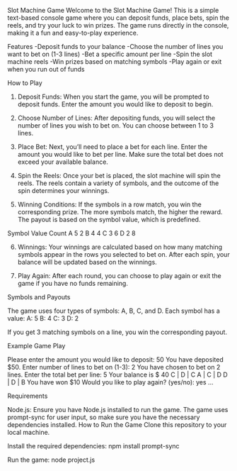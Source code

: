 Slot Machine Game
Welcome to the Slot Machine Game! This is a simple text-based console game where you can deposit funds, place bets, spin the reels, and try your luck to win prizes. The game runs directly in the console, making it a fun and easy-to-play experience.

Features
-Deposit funds to your balance
-Choose the number of lines you want to bet on (1-3 lines)
-Bet a specific amount per line
-Spin the slot machine reels
-Win prizes based on matching symbols
-Play again or exit when you run out of funds

How to Play
1. Deposit Funds: When you start the game, you will be prompted to deposit funds. Enter the amount you would like to deposit to begin.

2. Choose Number of Lines: After depositing funds, you will select the number of lines you wish to bet on. You can choose between 1 to 3 lines.

3. Place Bet: Next, you’ll need to place a bet for each line. Enter the amount you would like to bet per line. Make sure the total bet does not exceed your available balance.

4. Spin the Reels: Once your bet is placed, the slot machine will spin the reels. The reels contain a variety of symbols, and the outcome of the spin determines your winnings.

5. Winning Conditions: If the symbols in a row match, you win the corresponding prize. The more symbols match, the higher the reward. The payout is based on the symbol value, which is predefined.

Symbol	Value	Count
A	5	2
B	4	4
C	3	6
D	2	8

6. Winnings: Your winnings are calculated based on how many matching symbols appear in the rows you selected to bet on. After each spin, your balance will be updated based on the winnings.

7. Play Again: After each round, you can choose to play again or exit the game if you have no funds remaining.


Symbols and Payouts

The game uses four types of symbols: A, B, C, and D.
Each symbol has a value:
A: 5
B: 4
C: 3
D: 2

If you get 3 matching symbols on a line, you win the corresponding payout.

Example Game Play

Please enter the amount you would like to deposit: 50
You have deposited $50.
Enter number of lines to bet on (1-3): 2
You have chosen to bet on 2 lines.
Enter the total bet per line: 5
Your balance is $ 40
C | D | C
A | C | D
D | D | B
You have won $10
Would you like to play again? (yes/no): yes
...

Requirements

Node.js: Ensure you have Node.js installed to run the game. The game uses prompt-sync for user input, so make sure you have the necessary dependencies installed.
How to Run the Game
Clone this repository to your local machine.

Install the required dependencies:
npm install prompt-sync

Run the game:
node project.js